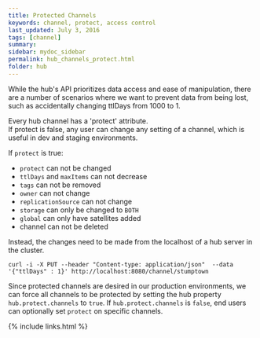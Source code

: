 ```yaml
---
title: Protected Channels
keywords: channel, protect, access control
last_updated: July 3, 2016
tags: [channel]
summary: 
sidebar: mydoc_sidebar
permalink: hub_channels_protect.html
folder: hub
---
```


While the hub's API prioritizes data access and ease of manipulation, there are a number of scenarios where we want 
to prevent data from being lost, such as accidentally changing ttlDays from 1000 to 1.
  
Every hub channel has a 'protect' attribute.  
If protect is false, any user can change any setting of a channel, which is useful in dev and staging environments. 

If `protect` is true:
* `protect` can not be changed
* `ttlDays` and `maxItems` can not decrease
* `tags` can not be removed
* `owner` can not change 
* `replicationSource` can not change
* `storage` can only be changed to `BOTH`
* `global` can only have satellites added
* channel can not be deleted

Instead, the changes need to be made from the localhost of a hub server in the cluster.
 
```
curl -i -X PUT --header "Content-type: application/json"  --data '{"ttlDays" : 1}' http://localhost:8080/channel/stumptown
```

Since protected channels are desired in our production environments, we can force all channels to be protected by
setting the hub property `hub.protect.channels` to `true`.
If `hub.protect.channels` is `false`, end users can optionally set `protect` on specific channels.

{% include links.html %}